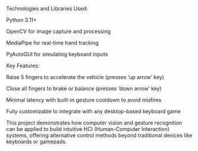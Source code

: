 Technologies and Libraries Used:

Python 3.11+

OpenCV for image capture and processing

MediaPipe for real-time hand tracking

PyAutoGUI for simulating keyboard inputs

Key Features:

Raise 5 fingers to accelerate the vehicle (presses ‘up arrow’ key)

Close all fingers to brake or balance (presses ‘down arrow’ key)

Minimal latency with built-in gesture cooldown to avoid misfires

Fully customizable to integrate with any desktop-based keyboard game

This project demonstrates how computer vision and gesture recognition can be applied to build intuitive HCI (Human-Computer Interaction) systems, offering alternative control methods beyond traditional devices like keyboards or gamepads.
